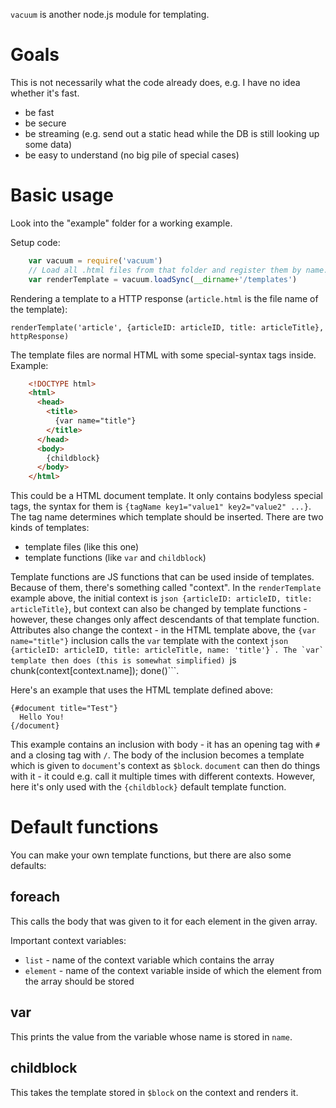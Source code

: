 `vacuum` is another node.js module for templating.

Goals
=====
This is not necessarily what the code already does, e.g. I have no idea whether it's fast.

 - be fast
 - be secure
 - be streaming (e.g. send out a static head while the DB is still looking up some data)
 - be easy to understand (no big pile of special cases)

Basic usage
===========
Look into the "example" folder for a working example.

Setup code:

```js
    var vacuum = require('vacuum')
    // Load all .html files from that folder and register them by name.
    var renderTemplate = vacuum.loadSync(__dirname+'/templates')

```

Rendering a template to a HTTP response (`article.html` is the file name of the template):

    renderTemplate('article', {articleID: articleID, title: articleTitle}, httpResponse)

The template files are normal HTML with some special-syntax tags inside. Example:

```html
    <!DOCTYPE html>
    <html>
      <head>
        <title>
          {var name="title"}
        </title>
      </head>
      <body>
        {childblock}
      </body>
    </html>

```

This could be a HTML document template. It only contains bodyless special tags, the syntax for them is
`{tagName key1="value1" key2="value2" ...}`. The tag name determines which template should be inserted.
There are two kinds of templates:

 - template files (like this one)
 - template functions (like `var` and `childblock`)

Template functions are JS functions that can be used inside of templates. Because of them, there's
something called "context". In the `renderTemplate` example above, the initial context is
```json {articleID: articleID, title: articleTitle}```, but context can also be changed by template functions - however, these changes
only affect descendants of that template function. Attributes also change the context - in the
HTML template above, the `{var name="title"}` inclusion calls the `var` template with the context
```json {articleID: articleID, title: articleTitle, name: 'title'}`. The `var` template then does (this is
somewhat simplified) ```js chunk(context[context.name]); done()```.

Here's an example that uses the HTML template defined above:

    {#document title="Test"}
      Hello You!
    {/document}

This example contains an inclusion with body - it has an opening tag with `#` and a closing tag with `/`.
The body of the inclusion becomes a template which is given to `document`'s context as `$block`.
`document` can then do things with it - it could e.g. call it multiple times with different contexts.
However, here it's only used with the `{childblock}` default template function.

Default functions
=================
You can make your own template functions, but there are also some defaults:

foreach
-------
This calls the body that was given to it for each element in the given array.

Important context variables:

 - `list` - name of the context variable which contains the array
 - `element` - name of the context variable inside of which the element from the array should be stored

var
---
This prints the value from the variable whose name is stored in `name`.

childblock
----------
This takes the template stored in `$block` on the context and renders it.
